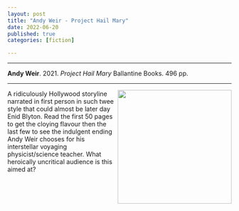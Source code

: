 ```yaml
---
layout: post
title: "Andy Weir - Project Hail Mary"
date: 2022-06-20
published: true
categories: [fiction]

---
```



***
<b>Andy Weir</b>. 2021. _Project Hail Mary_  Ballantine Books. 496 pp.

***

<img align="right" src="https://images4.penguinrandomhouse.com/cover/9780593135204"  width="256"  alt="">

A ridiculously Hollywood storyline narrated in first person in such twee style that could almost be later day Enid Blyton.  Read the first 50 pages to get the cloying flavour then the last few to see the indulgent ending Andy Weir chooses for his interstellar voyaging physicist/science teacher. What heroically uncritical audience is this aimed at?
